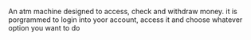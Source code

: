 An atm machine designed to access, check and withdraw money. it is porgrammed to login into yoor account, access it and choose whatever option you want to do
